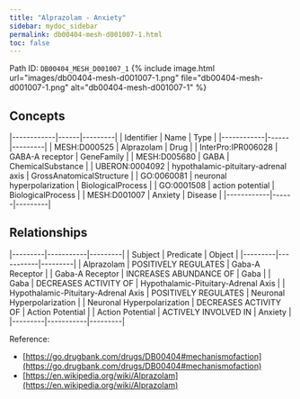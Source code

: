 ```yaml
---
title: "Alprazolam - Anxiety"
sidebar: mydoc_sidebar
permalink: db00404-mesh-d001007-1.html
toc: false 
---
```



Path ID: `DB00404_MESH_D001007_1`
{% include image.html url="images/db00404-mesh-d001007-1.png" file="db00404-mesh-d001007-1.png" alt="db00404-mesh-d001007-1" %}

## Concepts

|------------|------|---------|
| Identifier | Name | Type    |
|------------|------|---------|
| MESH:D000525 | Alprazolam | Drug |
| InterPro:IPR006028 | GABA-A receptor | GeneFamily |
| MESH:D005680 | GABA | ChemicalSubstance |
| UBERON:0004092 | hypothalamic-pituitary-adrenal axis | GrossAnatomicalStructure |
| GO:0060081 | neuronal hyperpolarization | BiologicalProcess |
| GO:0001508 | action potential | BiologicalProcess |
| MESH:D001007 | Anxiety | Disease |
|------------|------|---------|

## Relationships

|---------|-----------|---------|
| Subject | Predicate | Object  |
|---------|-----------|---------|
| Alprazolam | POSITIVELY REGULATES | Gaba-A Receptor |
| Gaba-A Receptor | INCREASES ABUNDANCE OF | Gaba |
| Gaba | DECREASES ACTIVITY OF | Hypothalamic-Pituitary-Adrenal Axis |
| Hypothalamic-Pituitary-Adrenal Axis | POSITIVELY REGULATES | Neuronal Hyperpolarization |
| Neuronal Hyperpolarization | DECREASES ACTIVITY OF | Action Potential |
| Action Potential | ACTIVELY INVOLVED IN | Anxiety |
|---------|-----------|---------|

Reference: 
  - [https://go.drugbank.com/drugs/DB00404#mechanismofaction](https://go.drugbank.com/drugs/DB00404#mechanismofaction)
  - [https://en.wikipedia.org/wiki/Alprazolam](https://en.wikipedia.org/wiki/Alprazolam)
